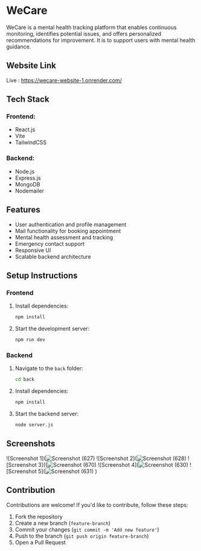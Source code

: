 # WeCare

WeCare is a mental health tracking platform that enables continuous monitoring, identifies potential issues, and offers personalized recommendations for improvement. It is to support users with mental health guidance.

## Website Link 

Live : https://wecare-website-1.onrender.com/


## Tech Stack

### Frontend:
- React.js
- Vite
- TailwindCSS

### Backend:
- Node.js
- Express.js
- MongoDB
- Nodemailer

## Features

- User authentication and profile management
- Mail functionality for booking appointment
- Mental health assessment and tracking
- Emergency contact support
- Responsive UI
- Scalable backend architecture

## Setup Instructions

### Frontend

1. Install dependencies:
   ```sh
   npm install
   ```
2. Start the development server:
   ```sh
   npm run dev
   ```

### Backend
1. Navigate to the `back` folder:
   ```sh
   cd back
   ```
2. Install dependencies:
   ```sh
   npm install
   ```
3. Start the backend server:
   ```sh
   node server.js
   ```

## Screenshots
![Screenshot 1](![Screenshot (627)](https://github.com/user-attachments/assets/f2a2ebcd-a730-4dc8-932e-096185b8f3f3)
![Screenshot 2](![Screenshot (628)](https://github.com/user-attachments/assets/1f64457e-9045-4319-94f1-bae17dab97d0)
![Screenshot 3]((![Screenshot (670)](https://github.com/user-attachments/assets/77a1e019-7cf7-48e1-a697-f566727a495c)
![Screenshot 4](![Screenshot (630)](https://github.com/user-attachments/assets/bb9d2ecb-1228-418e-bc0a-500ef4e9853a)
![Screenshot 5](![Screenshot (631)](https://github.com/user-attachments/assets/10ea1b33-428a-466a-b75c-8fe6aac00cd5)
)



## Contribution
Contributions are welcome! If you'd like to contribute, follow these steps:
1. Fork the repository
2. Create a new branch (`feature-branch`)
3. Commit your changes (`git commit -m 'Add new feature'`)
4. Push to the branch (`git push origin feature-branch`)
5. Open a Pull Request

